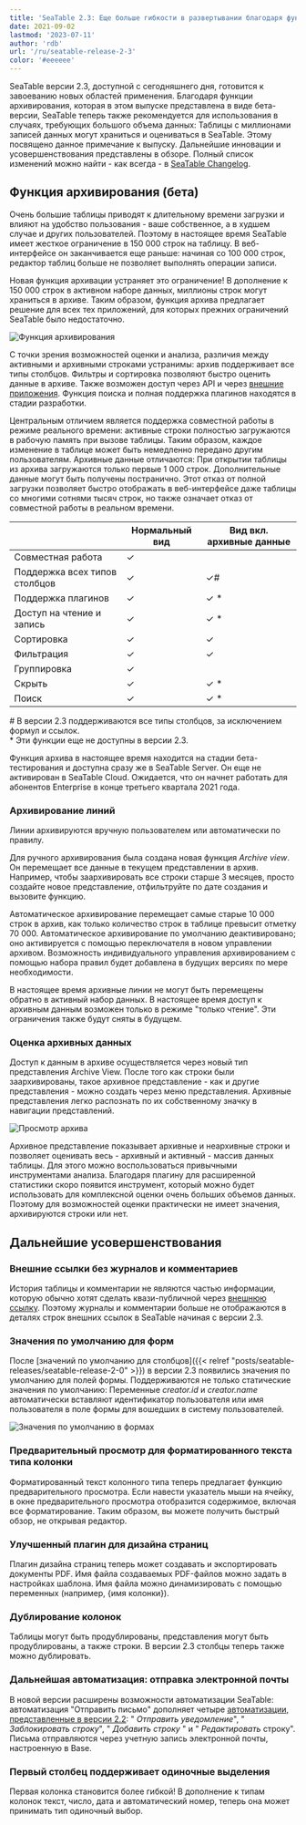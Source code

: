 ```yaml
---
title: 'SeaTable 2.3: Еще больше гибкости в развертывании благодаря функции архивирования - SeaTable'
date: 2021-09-02
lastmod: '2023-07-11'
author: 'rdb'
url: '/ru/seatable-release-2-3'
color: '#eeeeee'
---
```


SeaTable версии 2.3, доступной с сегодняшнего дня, готовится к завоеванию новых областей применения. Благодаря функции архивирования, которая в этом выпуске представлена в виде бета-версии, SeaTable теперь также рекомендуется для использования в случаях, требующих большого объема данных: Таблицы с миллионами записей данных могут храниться и оцениваться в SeaTable. Этому посвящено данное примечание к выпуску. Дальнейшие инновации и усовершенствования представлены в обзоре. Полный список изменений можно найти - как всегда - в [SeaTable Changelog](https://seatable.io/ru/docs/changelog/version-2-3/).

## Функция архивирования (бета)

Очень большие таблицы приводят к длительному времени загрузки и влияют на удобство пользования - ваше собственное, а в худшем случае и других пользователей. Поэтому в настоящее время SeaTable имеет жесткое ограничение в 150 000 строк на таблицу. В веб-интерфейсе он заканчивается еще раньше: начиная со 100 000 строк, редактор таблиц больше не позволяет выполнять операции записи.

Новая функция архивации устраняет это ограничение! В дополнение к 150 000 строк в активном наборе данных, миллионы строк могут храниться в архиве. Таким образом, функция архива предлагает решение для всех тех приложений, для которых прежних ограничений SeaTable было недостаточно.

![Функция архивирования](https://seatable.io/wp-content/uploads/2021/09/Archive-function-1088x631.png)

С точки зрения возможностей оценки и анализа, различия между активными и архивными строками устранимы: архив поддерживает все типы столбцов. Фильтры и сортировка позволяют быстро оценить данные в архиве. Также возможен доступ через API и через [внешние приложения](https://seatable.io/ru/seatable-release-2-2#Externe_Apps_nur_fuer_Enterprise_Abos/?lang=auto). Функция поиска и полная поддержка плагинов находятся в стадии разработки.

Центральным отличием является поддержка совместной работы в режиме реального времени: активные строки полностью загружаются в рабочую память при вызове таблицы. Таким образом, каждое изменение в таблице может быть немедленно передано другим пользователям. Архивные данные отличаются: При открытии таблицы из архива загружаются только первые 1 000 строк. Дополнительные данные могут быть получены постранично. Этот отказ от полной загрузки позволяет быстро отображать в веб-интерфейсе даже таблицы со многими сотнями тысяч строк, но также означает отказ от совместной работы в реальном времени.

|                               | Нормальный вид | Вид вкл. архивные данные |
| ----------------------------- | -------------- | ------------------------ |
| Совместная работа             | ✓              |                          |
| Поддержка всех типов столбцов | ✓              | ✓#                       |
| Поддержка плагинов            | ✓              | ✓ \*                     |
| Доступ на чтение и запись     | ✓              | ✓ \*                     |
| Сортировка                    | ✓              | ✓                        |
| Фильтрация                    | ✓              | ✓                        |
| Группировка                   | ✓              |                          |
| Скрыть                        | ✓              | ✓ \*                     |
| Поиск                         | ✓              | ✓ \*                     |

\# В версии 2.3 поддерживаются все типы столбцов, за исключением формул и ссылок.  
\* Эти функции еще не доступны в версии 2.3.

Функция архива в настоящее время находится на стадии бета-тестирования и доступна сразу же в SeaTable Server. Он еще не активирован в SeaTable Cloud. Ожидается, что он начнет работать для абонентов Enterprise в конце третьего квартала 2021 года.

### Архивирование линий

Линии архивируются вручную пользователем или автоматически по правилу.

Для ручного архивирования была создана новая функция _Archive view_. Он перемещает все данные в текущем представлении в архив. Например, чтобы заархивировать все строки старше 3 месяцев, просто создайте новое представление, отфильтруйте по дате создания и вызовите функцию.

Автоматическое архивирование перемещает самые старые 10 000 строк в архив, как только количество строк в таблице превысит отметку 70 000. Автоматическое архивирование по умолчанию деактивировано; оно активируется с помощью переключателя в новом управлении архивом. Возможность индивидуального управления архивированием с помощью набора правил будет добавлена в будущих версиях по мере необходимости.

В настоящее время архивные линии не могут быть перемещены обратно в активный набор данных. В настоящее время доступ к архивным данным возможен только в режиме "только чтение". Эти ограничения также будут сняты в будущем.

### Оценка архивных данных

Доступ к данным в архиве осуществляется через новый тип представления Archive View. После того как строки были заархивированы, такое архивное представление - как и другие представления - можно создать через меню представления. Архивные представления легко распознать по их собственному значку в навигации представлений.

![Просмотр архива](https://seatable.io/wp-content/uploads/2021/09/Archive-view-creation-1088x518.png)

Архивное представление показывает архивные и неархивные строки и позволяет оценивать весь - архивный и активный - массив данных таблицы. Для этого можно воспользоваться привычными инструментами анализа. Благодаря плагину для расширенной статистики скоро появится инструмент, который можно будет использовать для комплексной оценки очень больших объемов данных. Поэтому для возможностей оценки практически не имеет значения, архивируются строки или нет.

## Дальнейшие усовершенствования

### Внешние ссылки без журналов и комментариев

История таблицы и комментарии не являются частью информации, которую обычно хотят сделать квази-публичной через [внешнюю ссылку](https://seatable.io/ru/docs/handbuch/zusammenarbeit/externe-links/?lang=auto). Поэтому журналы и комментарии больше не отображаются в деталях строк внешних ссылок в SeaTable начиная с версии 2.3.

### Значения по умолчанию для форм

После [значений по умолчанию для столбцов]({{< relref "posts/seatable-releases/seatable-release-2-0" >}}) в версии 2.3 появились значения по умолчанию для полей формы. Поддерживаются не только статические значения по умолчанию: Переменные _creator.id_ и _creator.name_ автоматически вставляют идентификатор пользователя или имя пользователя в поле формы для вошедших в систему пользователей.

![Значения по умолчанию в формах](https://seatable.io/wp-content/uploads/2021/09/Default-values-forms-1088x974.png)

### Предварительный просмотр для форматированного текста типа колонки

Форматированный текст колонного типа теперь предлагает функцию предварительного просмотра. Если навести указатель мыши на ячейку, в окне предварительного просмотра отобразится содержимое, включая все форматирование. Таким образом, вы можете получить быстрый обзор, не открывая редактор.

### Улучшенный плагин для дизайна страниц

Плагин дизайна страниц теперь может создавать и экспортировать документы PDF. Имя файла создаваемых PDF-файлов можно задать в настройках шаблона. Имя файла можно динамизировать с помощью переменных (например, {имя колонки}).

### Дублирование колонок

Таблицы могут быть продублированы, представления могут быть продублированы, а также строки. В версии 2.3 столбцы теперь также можно дублировать.

### Дальнейшая автоматизация: отправка электронной почты

В новой версии расширены возможности автоматизации SeaTable: автоматизация "Отправить письмо" дополняет четыре [автоматизации, представленные в версии 2.2](https://seatable.io/ru/seatable-release-2-2#Automationen_nur_fuer_Enterprise_Abos/?lang=auto): " _Отправить уведомление_", " _Заблокировать строку_", " _Добавить строку_ " и " _Редактировать_ строку". Письма отправляются через учетную запись электронной почты, настроенную в Base.

### Первый столбец поддерживает одиночные выделения

Первая колонка становится более гибкой! В дополнение к типам колонок текст, число, дата и автоматический номер, теперь она может принимать тип одиночный выбор.
